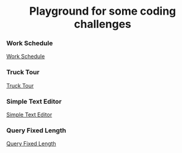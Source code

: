 <h1 align="center"> Playground for some coding challenges </h1>

### Work Schedule
[Work Schedule](work_schedule.md)

### Truck Tour
[Truck Tour](truck_tour.md)

### Simple Text Editor
[Simple Text Editor](simple_text_editor.md)

### Query Fixed Length
[Query Fixed Length](query_fixed_length.md)